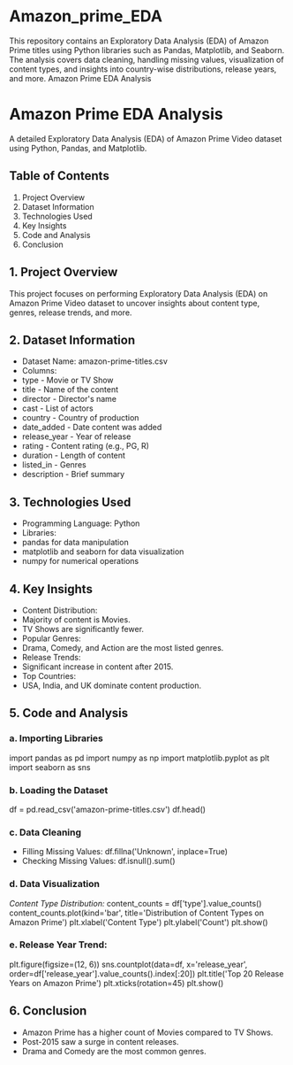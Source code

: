 # Amazon_prime_EDA
This repository contains an Exploratory Data Analysis (EDA) of Amazon Prime titles using Python libraries such as Pandas, Matplotlib, and Seaborn. The analysis covers data cleaning, handling missing values, visualization of content types, and insights into country-wise distributions, release years, and more.
Amazon Prime EDA Analysis
# Amazon Prime EDA Analysis
A detailed Exploratory Data Analysis (EDA) of Amazon Prime Video dataset using Python, Pandas,
and Matplotlib.
## Table of Contents
1. Project Overview
2. Dataset Information
3. Technologies Used
4. Key Insights
5. Code and Analysis
6. Conclusion
## 1. Project Overview
This project focuses on performing Exploratory Data Analysis (EDA) on Amazon Prime Video
dataset to uncover insights about content type, genres, release trends, and more.
## 2. Dataset Information
- Dataset Name: amazon-prime-titles.csv
- Columns:
- type - Movie or TV Show
- title - Name of the content
- director - Director's name
- cast - List of actors
- country - Country of production
- date_added - Date content was added
- release_year - Year of release
- rating - Content rating (e.g., PG, R)
- duration - Length of content
- listed_in - Genres
- description - Brief summary
## 3. Technologies Used
- Programming Language: Python
- Libraries:
- pandas for data manipulation
- matplotlib and seaborn for data visualization
- numpy for numerical operations
## 4. Key Insights
- Content Distribution:
- Majority of content is Movies.
- TV Shows are significantly fewer.
- Popular Genres:
- Drama, Comedy, and Action are the most listed genres.
- Release Trends:
- Significant increase in content after 2015.
- Top Countries:
- USA, India, and UK dominate content production.
## 5. Code and Analysis
### a. Importing Libraries
import pandas as pd
import numpy as np
import matplotlib.pyplot as plt
import seaborn as sns
### b. Loading the Dataset
df = pd.read_csv('amazon-prime-titles.csv')
df.head()
### c. Data Cleaning
- Filling Missing Values:
df.fillna('Unknown', inplace=True)
- Checking Missing Values:
df.isnull().sum()
### d. Data Visualization
*Content Type Distribution:*
content_counts = df['type'].value_counts()
content_counts.plot(kind='bar', title='Distribution of Content Types on Amazon Prime')
plt.xlabel('Content Type')
plt.ylabel('Count')
plt.show()
### e. Release Year Trend:
plt.figure(figsize=(12, 6))
sns.countplot(data=df, x='release_year', order=df['release_year'].value_counts().index[:20])
plt.title('Top 20 Release Years on Amazon Prime')
plt.xticks(rotation=45)
plt.show()
## 6. Conclusion
- Amazon Prime has a higher count of Movies compared to TV Shows.
- Post-2015 saw a surge in content releases.
- Drama and Comedy are the most common genres.
